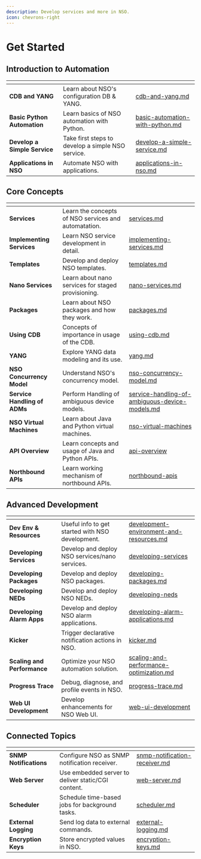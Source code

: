 ```yaml
---
description: Develop services and more in NSO.
icon: chevrons-right
---
```


# Get Started

## Introduction to Automation

<table data-view="cards"><thead><tr><th></th><th></th><th data-hidden data-card-target data-type="content-ref"></th></tr></thead><tbody><tr><td><strong>CDB and YANG</strong></td><td>Learn about NSO's configuration DB &#x26; YANG.</td><td><a href="introduction-to-automation/cdb-and-yang.md">cdb-and-yang.md</a></td></tr><tr><td><strong>Basic Python Automation</strong></td><td>Learn basics of NSO automation with Python.</td><td><a href="introduction-to-automation/basic-automation-with-python.md">basic-automation-with-python.md</a></td></tr><tr><td><strong>Develop a Simple Service</strong></td><td>Take first steps to develop a simple NSO service.</td><td><a href="introduction-to-automation/develop-a-simple-service.md">develop-a-simple-service.md</a></td></tr><tr><td><strong>Applications in NSO</strong></td><td>Automate NSO with applications.</td><td><a href="introduction-to-automation/applications-in-nso.md">applications-in-nso.md</a></td></tr></tbody></table>

## Core Concepts

<table data-view="cards"><thead><tr><th></th><th></th><th data-hidden data-card-target data-type="content-ref"></th></tr></thead><tbody><tr><td><strong>Services</strong></td><td>Learn the concepts of NSO services and automatation.</td><td><a href="core-concepts/services.md">services.md</a></td></tr><tr><td><strong>Implementing Services</strong></td><td>Learn NSO service development in detail.</td><td><a href="core-concepts/implementing-services.md">implementing-services.md</a></td></tr><tr><td><strong>Templates</strong></td><td>Develop and deploy NSO templates.</td><td><a href="core-concepts/templates.md">templates.md</a></td></tr><tr><td><strong>Nano Services</strong></td><td>Learn about nano services for staged provisioning.</td><td><a href="core-concepts/nano-services.md">nano-services.md</a></td></tr><tr><td><strong>Packages</strong></td><td>Learn about NSO packages and how they work.</td><td><a href="core-concepts/packages.md">packages.md</a></td></tr><tr><td><strong>Using CDB</strong></td><td>Concepts of importance in usage of the CDB.</td><td><a href="core-concepts/using-cdb.md">using-cdb.md</a></td></tr><tr><td><strong>YANG</strong></td><td>Explore YANG data modeling and its use.</td><td><a href="core-concepts/yang.md">yang.md</a></td></tr><tr><td><strong>NSO Concurrency Model</strong></td><td>Understand NSO's concurrency model.</td><td><a href="core-concepts/nso-concurrency-model.md">nso-concurrency-model.md</a></td></tr><tr><td><strong>Service Handling of ADMs</strong></td><td>Perform Handling of ambiguous device models.</td><td><a href="core-concepts/service-handling-of-ambiguous-device-models.md">service-handling-of-ambiguous-device-models.md</a></td></tr><tr><td><strong>NSO Virtual Machines</strong></td><td>Learn about Java and Python virtual machines.</td><td><a href="core-concepts/nso-virtual-machines/">nso-virtual-machines</a></td></tr><tr><td><strong>API Overview</strong></td><td>Learn concepts and usage of Java and Python APIs.</td><td><a href="core-concepts/api-overview/">api-overview</a></td></tr><tr><td><strong>Northbound APIs</strong></td><td>Learn working mechanism of northbound APIs.</td><td><a href="core-concepts/northbound-apis/">northbound-apis</a></td></tr></tbody></table>

## Advanced Development

<table data-view="cards"><thead><tr><th></th><th></th><th data-hidden data-card-target data-type="content-ref"></th></tr></thead><tbody><tr><td><strong>Dev Env &#x26; Resources</strong></td><td>Useful info to get started with NSO development.</td><td><a href="advanced-development/development-environment-and-resources.md">development-environment-and-resources.md</a></td></tr><tr><td><strong>Developing Services</strong></td><td>Develop and deploy NSO services/nano services.</td><td><a href="advanced-development/developing-services/">developing-services</a></td></tr><tr><td><strong>Developing Packages</strong></td><td>Develop and deploy NSO packages.</td><td><a href="advanced-development/developing-packages.md">developing-packages.md</a></td></tr><tr><td><strong>Developing NEDs</strong></td><td>Develop and deploy NSO NEDs.</td><td><a href="advanced-development/developing-neds/">developing-neds</a></td></tr><tr><td><strong>Developing Alarm Apps</strong></td><td>Develop and deploy NSO alarm applications.</td><td><a href="advanced-development/developing-alarm-applications.md">developing-alarm-applications.md</a></td></tr><tr><td><strong>Kicker</strong></td><td>Trigger declarative notification actions in NSO.</td><td><a href="advanced-development/kicker.md">kicker.md</a></td></tr><tr><td><strong>Scaling and Performance</strong></td><td>Optimize your NSO automation solution.</td><td><a href="advanced-development/scaling-and-performance-optimization.md">scaling-and-performance-optimization.md</a></td></tr><tr><td><strong>Progress Trace</strong></td><td>Debug, diagnose, and profile events in NSO.</td><td><a href="advanced-development/progress-trace.md">progress-trace.md</a></td></tr><tr><td><strong>Web UI Development</strong></td><td>Develop enhancements for NSO Web UI.</td><td><a href="advanced-development/web-ui-development/">web-ui-development</a></td></tr></tbody></table>

## Connected Topics

<table data-view="cards"><thead><tr><th></th><th></th><th data-hidden data-card-target data-type="content-ref"></th></tr></thead><tbody><tr><td><strong>SNMP Notifications</strong></td><td>Configure NSO as SNMP notification receiver.</td><td><a href="connected-topics/snmp-notification-receiver.md">snmp-notification-receiver.md</a></td></tr><tr><td><strong>Web Server</strong></td><td>Use embedded server to deliver static/CGI content.</td><td><a href="connected-topics/web-server.md">web-server.md</a></td></tr><tr><td><strong>Scheduler</strong></td><td>Schedule time-based jobs for background tasks.</td><td><a href="connected-topics/scheduler.md">scheduler.md</a></td></tr><tr><td><strong>External Logging</strong></td><td>Send log data to external commands.</td><td><a href="connected-topics/external-logging.md">external-logging.md</a></td></tr><tr><td><strong>Encryption Keys</strong></td><td>Store encrypted values in NSO.</td><td><a href="connected-topics/encryption-keys.md">encryption-keys.md</a></td></tr></tbody></table>

